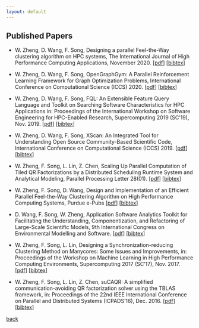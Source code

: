 ```yaml
---
layout: default
---
```


## Published Papers

* W. Zheng, D. Wang, F. Song, Designing a parallel Feel-the-Way clustering algorithm on HPC systems, The International Journal of High Performance Computing Applications, November 2020. [[pdf](../paper/IJHPCA_20.pdf)] [[bibtex](../paper/IJHPCA_20.txt)]

* W. Zheng, D. Wang, F. Song, OpenGraphGym: A Parallel Reinforcement Learning Framework for Graph Optimization Problems, International Conference on Computational Science (ICCS) 2020. [[pdf](../paper/ICCS_20.pdf)] [[bibtex](../paper/ICCS_20.txt)]

* W. Zheng, D. Wang, F. Song, FQL: An Extensible Feature Query Language and Toolkit on Searching Software Characteristics for HPC Applications in: Proceedings of the International Workshop on Software Engineering for HPC-Enabled Research, Supercomputing 2019 (SC’19), Nov. 2019. [[pdf](../paper/FQL_arXiv_19.pdf)] [[bibtex](../paper/FQL_arXiv_19.txt)]

* W. Zheng, D. Wang, F. Song, XScan: An Integrated Tool for Understanding Open Source Community-Based Scientific Code, International Conference on Computational Science (ICCS) 2019. [[pdf](../paper/ICCS_19.pdf)] [[bibtex](../paper/ICCS_19.txt)]

* W. Zheng, F. Song, L. Lin, Z. Chen, Scaling Up Parallel Computation of Tiled QR Factorizations by a Distributed Scheduling Runtime System and Analytical Modeling, Parallel Processing Letter 28(01). [[pdf](../paper/PPL_18.pdf)] [[bibtex](../paper/PPL_18.txt)]

* W. Zheng, F. Song, D. Wang, Design and Implementation of an Efficient Parallel Feel-the-Way Clustering Algorithm on High Performance Computing Systems, Purdue e-Pubs [[pdf](../paper/PURDUE_EPUB_18.pdf)] [[bibtex](../paper/PURDUE_EPUB_18.txt)]

* D. Wang, F. Song, W. Zheng, Application Software Analytics Toolkit for Facilitating the Understanding, Componentization, and Refactoring of Large-Scale Scientific Models, 9th International Congress on Environmental Modelling and Software. [[pdf](../paper/OSTI_18.pdf)] [[bibtex](../paper/OSTI_18.txt)]

* W. Zheng, F. Song, L. Lin, Designing a Synchronization-reducing Clustering Method on Manycores: Some Issues and Improvements, in: Proceedings of the Workshop on Machine Learning in High Performance Computing Environments, Supercomputing 2017 (SC’17), Nov. 2017. [[pdf](../paper/MLHPC_17.pdf)] [[bibtex](../paper/MLHPC_17.txt)]

* W. Zheng, F. Song, L. Lin, Z. Chen, suCAQR: A simplified communication-avoiding QR factorization solver using the TBLAS framework, in: Proceedings of the 22nd IEEE International Conference on Parallel and Distributed Systems (ICPADS’16), Dec. 2016. [[pdf](../paper/ICPADS_16.pdf)] [[bibtex](../paper/ICPADS_16.txt)]

[back](./)
